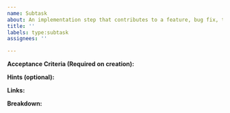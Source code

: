 ```yaml
---
name: Subtask
about: An implementation step that contributes to a feature, bug fix, task, but isn't meaningful on its own
title: ''
labels: type:subtask
assignees: ''

---
```


**Acceptance Criteria (Required on creation):**

**Hints (optional):**

**Links:**

<!--
- https://jira.camunda.com/browse/CAM-12398
-->

**Breakdown:**

<!--
- [ ] #123
- [ ] Step X
-->